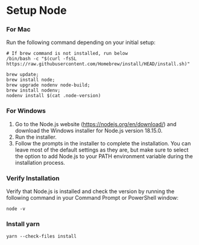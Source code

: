 # Setup Node

### For Mac

Run the following command depending on your initial setup:

```shell
# If brew command is not installed, run below
/bin/bash -c "$(curl -fsSL https://raw.githubusercontent.com/Homebrew/install/HEAD/install.sh)"

brew update;
brew install node;
brew upgrade nodenv node-build;
brew install nodenv;
nodenv install $(cat .node-version)
```

### For Windows

1. Go to the Node.js website (https://nodejs.org/en/download/) and download the Windows installer for Node.js version 18.15.0.
2. Run the installer.
3. Follow the prompts in the installer to complete the installation. You can leave most of the default settings as they are, but make sure to select the option to add Node.js to your PATH environment variable during the installation process.

### Verify Installation

Verify that Node.js is installed and check the version by running the following command in your Command Prompt or PowerShell window:

```shell
node -v
```

### Install yarn

```shell
yarn --check-files install
```
